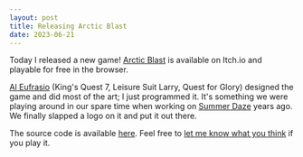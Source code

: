 ```yaml
---
layout: post
title: Releasing Arctic Blast
date: 2023-06-21
---
```


Today I released a new game! [Arctic Blast](http://cidney.itch.io/arctic-blast) is available on Itch.io and playable for free in the browser.

[Al Eufrasio](http://www.eufrasio.com/) (King's Quest 7, Leisure Suit
Larry, Quest for Glory) designed the game and did most of the art; I
just programmed it. It's something we were playing around in our spare
time when working on [Summer Daze](http://summerdazegame.com) years
ago. We finally slapped a logo on it and put it out there.

The source code is available [here](https://github.com/cidneyhamilton/ArcticBlast). Feel free to [let me know what you think](https://cidney.org/contact/) if you play it.
